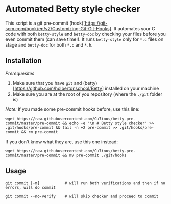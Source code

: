 # Automated Betty style checker

This script is a git pre-commit (hook)[https://git-scm.com/book/en/v2/Customizing-Git-Git-Hooks]. It automates your C code with both `betty-style` and `betty-doc` by checking your files before you even commit them (can save time!). It runs `betty-style` only for `*.c` files on stage and `betty-doc` for both `*.c` and `*.h`.

## Installation


*Prerequesites*
1. Make sure that you have `git` and (betty)[https://github.com/holbertonschool/Betty] installed on your machine
2. Make sure you are at the root of you repository (where the `./git` folder is)


*Note:* If you made some pre-commit hooks before, use this line:

```
wget https://raw.githubusercontent.com/Cu7ious/betty-pre-commit/master/pre-commit && echo -e "\n # Betty style checker" >> .git/hooks/pre-commit && tail -n +2 pre-commit >> .git/hooks/pre-commit && rm pre-commit
```

If you don't know what they are, use this one instead:

```
wget https://raw.githubusercontent.com/Cu7ious/betty-pre-commit/master/pre-commit && mv pre-commit ./git/hooks
```

## Usage

```
git commit [-m]           # will run both verifications and then if no errors, will do commit
```

```
git commit --no-verify    # will skip checker and proceed to commit
```
